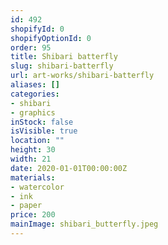 ```yaml
---
id: 492
shopifyId: 0
shopifyOptionId: 0
order: 95
title: Shibari batterfly
slug: shibari-batterfly
url: art-works/shibari-batterfly
aliases: []
categories:
- shibari
- graphics
inStock: false
isVisible: true
location: ""
height: 30
width: 21
date: 2020-01-01T00:00:00Z
materials:
- watercolor
- ink
- paper
price: 200
mainImage: shibari_butterfly.jpeg
---
```

